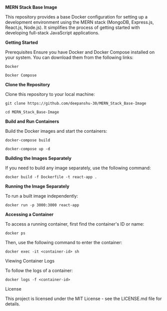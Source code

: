 **MERN Stack Base Image**

This repository provides a base Docker configuration for setting up a development environment using the MERN stack (MongoDB, Express.js, React.js, Node.js). It simplifies the process of getting started with developing full-stack JavaScript applications.

**Getting Started**

Prerequisites
Ensure you have Docker and Docker Compose installed on your system. You can download them from the following links:

`Docker`

`Docker Compose`

**Clone the Repository** 

Clone this repository to your local machine:

`git clone https://github.com/deepanshu-30/MERN_Stack_Base-Image`

`cd MERN_Stack_Base-Image`

**Build and Run Containers**

Build the Docker images and start the containers:

`docker-compose build`

`docker-compose up -d`

**Building the Images Separately**

If you need to build any image separately, use the following command:

`docker build -f Dockerfile -t react-app .`

**Running the Image Separately**

To run a built image independently:

`docker run -p 3000:3000 react-app`

**Accessing a Container**

To access a running container, first find the container's ID or name:

`docker ps`

Then, use the following command to enter the container:

`docker exec -it <container-id> sh`

Viewing Container Logs

To follow the logs of a container:

`docker logs -f <container-id>`

License

This project is licensed under the MIT License - see the LICENSE.md file for details.
